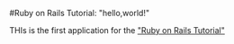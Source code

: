 #Ruby on Rails Tutorial: "hello,world!"

THIs is the first application for the 
["Ruby on Rails Tutorial"](http://www.example.com)

